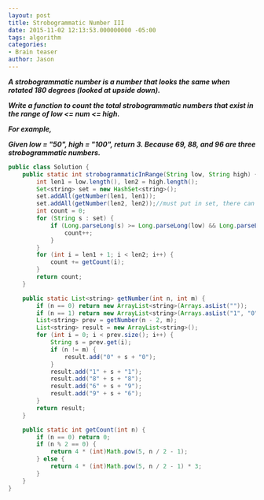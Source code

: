 ```yaml
---
layout: post
title: Strobogrammatic Number III
date: 2015-11-02 12:13:53.000000000 -05:00
tags: algorithm
categories:
- Brain teaser
author: Jason
---
```

<p><strong><em>A strobogrammatic number is a number that looks the same when rotated 180 degrees (looked at upside down).</p>

Write a function to count the total strobogrammatic numbers that exist in the range of low &lt;= num &lt;= high.</p>
For example,</p>
Given low = "50", high = "100", return 3. Because 69, 88, and 96 are three strobogrammatic numbers.</em></strong></p>
``` java
public class Solution {
    public static int strobogrammaticInRange(String low, String high) {
        int len1 = low.length(), len2 = high.length();
        Set<string> set = new HashSet<string>();
        set.addAll(getNumber(len1, len1));
        set.addAll(getNumber(len2, len2));//must put in set, there can be duplicates in each list from len1 and len2, eg: len1 = len2
        int count = 0;
        for (String s : set) {
            if (Long.parseLong(s) >= Long.parseLong(low) && Long.parseLong(s) <= Long.parseLong(high)) {
                count++;
            }
        }
        for (int i = len1 + 1; i < len2; i++) {
            count += getCount(i);
        }
        return count;
    }

    public static List<string> getNumber(int n, int m) {
        if (n == 0) return new ArrayList<string>(Arrays.asList(""));
        if (n == 1) return new ArrayList<string>(Arrays.asList("1", "0", "8"));
        List<string> prev = getNumber(n - 2, m);
        List<string> result = new ArrayList<string>();
        for (int i = 0; i < prev.size(); i++) {
            String s = prev.get(i);
            if (n != m) {
                result.add("0" + s + "0");
            }
            result.add("1" + s + "1");
            result.add("8" + s + "8");
            result.add("6" + s + "9");
            result.add("9" + s + "6");
        }
        return result;
    }

    public static int getCount(int n) {
        if (n == 0) return 0;
        if (n % 2 == 0) {
            return 4 * (int)Math.pow(5, n / 2 - 1);
        } else {
            return 4 * (int)Math.pow(5, n / 2 - 1) * 3;
        }
    }
}
```
